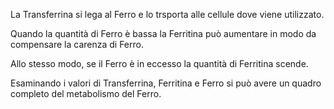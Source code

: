 La Transferrina si lega al Ferro e lo trsporta alle cellule dove viene utilizzato. 

Quando la quantità di Ferro è bassa la Ferritina può aumentare in modo da compensare la carenza di Ferro. 

Allo stesso modo, se il Ferro è in eccesso la quantità di Ferritina scende. 

Esaminando i valori di Transferrina, Ferritina e Ferro si può avere un quadro completo del metabolismo del Ferro.